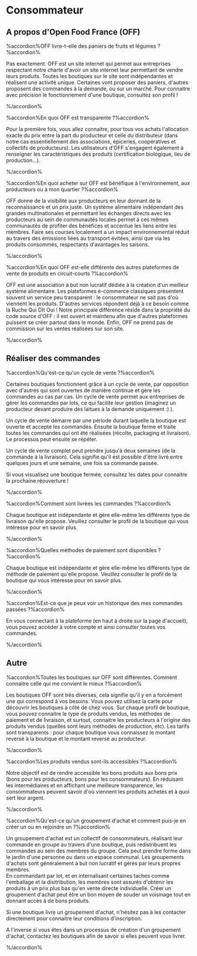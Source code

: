# Consommateur

## A propos d'Open Food France \(OFF\)

%accordion%OFF livre-t-elle des paniers de fruits et légumes ?%accordion%

Pas exactement. OFF est un site internet qui permet aux entreprises respectant notre charte d'avoir un site internet leur permettant de vendre leurs produits. Toutes les boutiques sur le site sont indépendantes et réalisent une activité unique. Certaines vont proposer des paniers, d'autres proposent des commandes à la demande, ou sur un marché. Pour connaitre avec précision le fonctionnement d'une boutique, consultez son profil !

%/accordion%

%accordion%En quoi OFF est transparente ?%accordion%

Pour la première fois, vous allez connaitre, pour tous vos achats l'allocation exacte du prix entre la part du producteur et celle du distributeur \(dans notre cas essentiellement des associations, épiceries, coopératives et collectifs de producteurs\). Les utilisateurs d'OFF s'engagent également à renseigner les caractéristiques des produits \(certification biologique, lieu de production...\).

%/accordion%

%accordion%En quoi acheter sur OFF est bénéfique à l'environnement, aux producteurs ou à mon quartier ?%accordion%

OFF donne de la visibilité aux producteurs en leur donnant de la reconnaissance et un prix juste. Un système alimentaire indépendant des grandes multinationales et permettant les échanges directs avec les producteurs au sein de communautés locales permet à ces mêmes communautés de profiter des bénéfices et accentue les liens entre les membres. Faire ses courses localement a un impact environnemental réduit au travers des émissions liées au transport évitées, ainsi que via les produits consommés, respectants d'avantages les saisons.

%/accordion%

%accordion%En quoi OFF est-elle différente des autres plateformes de vente de produits en circuit-courts ?%accordion%

OFF est une association à but non lucratif dédiée à la création d'un meilleur système alimentaire. Les plateformes e-commerce classiques présentent souvent un service peu transparent : le consommateur ne sait pas d'où viennent les produits. D'autres services répondent déjà à ce besoin comme la Ruche Qui DIt Oui ! Notre principale différence réside dans la propriété du code source d'OFF : il est ouvert et maintenu afin que d'autres plateformes puissent se créer partout dans le monde. Enfin, OFF ne prend pas de commission sur les ventes réalisées sur son site.

%/accordion%

## Réaliser des commandes

%accordion%Qu'est-ce qu'un cycle de vente ?%accordion%

Certaines boutiques fonctionnent grâce à un cycle de vente, par opposition avec d'autres qui sont ouvertes de manière continue et gère les commandes au cas par cas. Un cycle de vente permet aux entreprises de gérer les commandes par lots, ce qui facilite leur gestion \(imaginez un producteur devant produire des laitues à la demande uniquement :\) \).

Un cycle de vente démarre par une période durant laquelle la boutique est ouverte et accepte les commandes. Ensuite la boutique ferme et traite toutes les commandes qui ont été réalisées \(récolte, packaging et livraison\). Le processus peut ensuite se répéter.

Un cycle de vente complet peut prendre jusqu'à deux semaines \(de la commande à la livraison\). Cela signifie qu'il est possible d'être livré entre quelques jours et une semaine, une fois sa commande passée.

Si vous visualisez une boutique fermée, consultez les dates pour connaitre la prochaine réouverture !

%/accordion%

%accordion%Comment sont livrées les commandes ?%accordion%

Chaque boutique est indépendante et gère elle-même les différents type de livraison qu'elle propose. Veuillez consulter le profil de la boutique qui vous intéresse pour en savoir plus.

%/accordion%

%accordion%Quelles méthodes de paiement sont disponibles ?%accordion%

Chaque boutique est indépendante et gère elle-même les différents type de méthode de paiement qu'elle propose. Veuillez consulter le profil de la boutique qui vous intéresse pour en savoir plus.

%/accordion%

%accordion%Est-ce que je peux voir un historique des mes commandes passées ?%accordion%

En vous connectant à la plateforme \(en haut à droite sur la page d'accueil\), vous pouvez accéder à votre compte et ainsi consulter toutes vos commandes.

%/accordion%

## Autre

%accordion%Toutes les boutiques sur OFF sont différentes. Comment connaitre celle qui me convient le mieux ?%accordion%

Les boutiques OFF sont très diverses, cela signifie qu'il y en a forcément une qui correspond à vos besoins. Vous pouvez utilisez la carte pour découvrir les boutiques à côté de chez vous. Sur chaque profil de boutique, vous pouvez connaitre le type de produits vendus, les méthodes de paiement et de livraison, et surtout, connaitre les producteurs à l'origine des produits vendus \(quelles sont leurs méthodes de production, etc\). Les tarifs sont transparents : pour chaque boutique vous connaissez le montant reversé à la boutique et le montant reversé au producteur.

%/accordion%

%accordion%Les produits vendus sont-ils accessibles ?%accordion%

Notre objectif est de rendre accessible les bons produits aux bons prix \(bons pour les producteurs, bons pour les consommateurs\). En réduisant les intermédiaires et en affichant une meilleure transparence, les consommateurs peuvent savoir d'où viennent les produits achetés et à quoi sert leur argent.

%/accordion%

%accordion%Qu'est-ce qu'un groupement d'achat et comment puis-je en créer un ou en rejoindre un ?%accordion%

Un groupement d'achat est un collectif de consommateurs, réalisant leur commande en groupe au travers d'une boutique, puis redistribuent les commandes au sein des membres du groupe. Cela peut prendre forme dans le jardin d'une personne ou dans un espace communal. Les groupements d'achats sont généralement à but non lucratif et gérés par leurs propres membres.  
En commandant par lot, et en internalisant certaines taches comme l'emballage et la disitribution, les membres sont assurés d'obtenir les produits à un prix plus bas qu'en vente directe individuelle. Créer un groupement d'achat peut être un bon moyen de souder un voisinage tout en donnant accès à de bons produits.

Si une boutique livre un groupement d'achat, n'hésitez pas à les contacter directement pour connaitre leur conditions d'inscription.

A l'inverse si vous êtes dans un processus de création d'un groupement d'achat, contactez les boutiques afin de savoir si elles peuvent vous livrer.

%/accordion%

